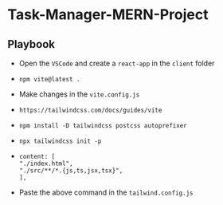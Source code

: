 # Task-Manager-MERN-Project

## Playbook

* Open the `VSCode` and create a `react-app` in the `client` folder
*     npm vite@latest .
* Make changes in the `vite.config.js`
*     https://tailwindcss.com/docs/guides/vite
*     npm install -D tailwindcss postcss autoprefixer
*     npx tailwindcss init -p
*     content: [
      "./index.html",
      "./src/**/*.{js,ts,jsx,tsx}",
      ],
* Paste the above command in the `tailwind.config.js`
